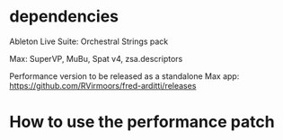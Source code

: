 # dependencies

Ableton Live Suite: Orchestral Strings pack

Max: SuperVP, MuBu, Spat v4, zsa.descriptors

Performance version to be released as a standalone Max app: https://github.com/RVirmoors/fred-arditti/releases

# How to use the performance patch

